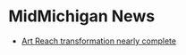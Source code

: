 # MidMichigan News

* [Art Reach transformation nearly complete](http://www.themorningsun.com/general-news/20160527/art-reach-transformation-nearly-complete)